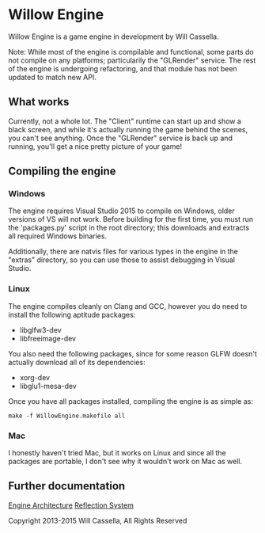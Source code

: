 # Willow Engine

Willow Engine is a game engine in development by Will Cassella.

Note: While most of the engine is compilable and functional, some parts do not compile on any platforms; particularily the "GLRender" service. The rest of the engine is undergoing refactoring, and that module has not been updated to match new API.

## What works

Currently, not a whole lot. The "Client" runtime can start up and show a black screen, and while it's actually running the game behind the scenes, you can't see anything. Once the "GLRender" service is back up and running, you'll get a nice pretty picture of your game!

## Compiling the engine

### Windows

The engine requires Visual Studio 2015 to compile on Windows, older versions of VS will not work.
Before building for the first time, you must run the 'packages.py' script in the root directory; this downloads and extracts all required Windows binaries.

Additionally, there are natvis files for various types in the engine in the "extras" directory, so you can use those to assist debugging in Visual Studio.

### Linux

The engine compiles cleanly on Clang and GCC, however you do need to install the following aptitude packages:
+ libglfw3-dev
+ libfreeimage-dev

You also need the following packages, since for some reason GLFW doesn't actually download all of its dependencies:
+ xorg-dev
+ libglu1-mesa-dev

Once you have all packages installed, compiling the engine is as simple as:

`make -f WillowEngine.makefile all`

### Mac

I honestly haven't tried Mac, but it works on Linux and since all the packages are portable, I don't see why it wouldn't work on Mac as well.

## Further documentation

[Engine Architecture](Documentation/Architecture.md)
[Reflection System](Documentation/Reflection.md)

Copyright 2013-2015 Will Cassella, All Rights Reserved
